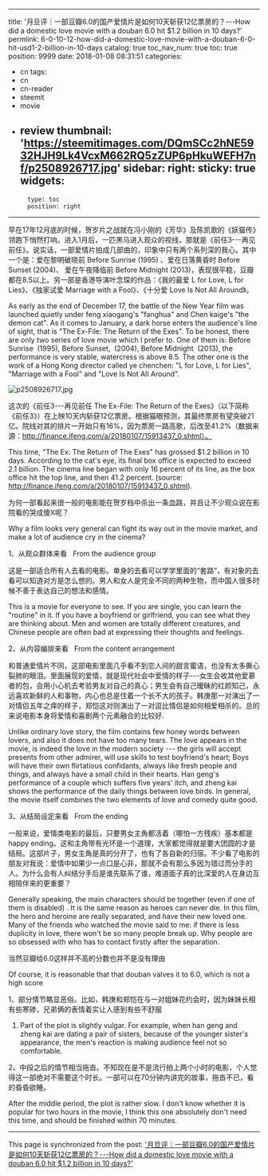 
---
title: '月旦评｜一部豆瓣6.0的国产爱情片是如何10天斩获12亿票房的？---How did a domestic love movie with a douban 6.0 hit $1.2 billion in 10 days?'
permlink: 6-0-10-12-how-did-a-domestic-love-movie-with-a-douban-6-0-hit-usd1-2-billion-in-10-days
catalog: true
toc_nav_num: true
toc: true
position: 9999
date: 2018-01-08 08:31:51
categories:
- cn
tags:
- cn
- cn-reader
- steemit
- movie
- review
thumbnail: 'https://steemitimages.com/DQmSCc2hNE5932HJH9Lk4VcxM662RQ5zZUP6pHkuWEFH7nf/p2508926717.jpg'
sidebar:
    right:
        sticky: true
widgets:
    -
        type: toc
        position: right
---


早在17年12月底的时候，贺岁片之战就在冯小刚的《芳华》及陈凯歌的《妖猫传》领跑下悄然打响。进入1月后，一匹黑马进入观众的视线，那就是《前任3---再见前任》。说实话，一部爱情片拍成几部曲的，印象中只有两个系列深的我心。其中一个是：爱在黎明破晓前 Before Sunrise‎ (1995) 、爱在日落黄昏时 Before Sunset‎ (2004)、 爱在午夜降临前 Before Midnight‎ (2013)，表现很平稳，豆瓣都在8.5以上。另一部是香港导演叶念琛的作品：《我的最爱 L for Love, L for Lies》、《独家试爱 Marriage with a Fool》、《十分爱 Love Is Not All Around》。

As early as the end of December 17, the battle of the New Year film was launched quietly under feng xiaogang's "fanghua" and Chen kaige's "the demon cat". As it comes to January, a dark horse enters the audience's line of sight, that is "The Ex-File: The Return of the Exes". To be honest, there are only two series of love movie which I prefer to. One of them is: Before Sunrise ‎ (1995), Before Sunset, ‎ (2004), Before Midnight ‎ (2013), the performance is very stable, watercress is above 8.5. The other one is the work of a Hong Kong director called ye chenchen: "L for Love, L for Lies", "Marriage with a Fool" and "Love Is Not All Around".

![p2508926717.jpg](https://steemitimages.com/DQmSCc2hNE5932HJH9Lk4VcxM662RQ5zZUP6pHkuWEFH7nf/p2508926717.jpg)

这次的《前任3---再见前任 The Ex-File: The Return of the Exes》（以下简称《前任3》）在上映10天内斩获12亿票房。根据猫眼预测，其最终票房有望突破21亿。院线对其的排片一开始只有16%，因为票房一路高歌，后改至41.2%（数据来源：http://finance.ifeng.com/a/20180107/15913437_0.shtml）。

This time, "The Ex: The Return of The Exes" has grossed $1.2 billion in 10 days. According to the cat's eye, its final box office is expected to exceed 2.1 billion. The cinema line began with only 16 percent of its line, as the box office hit the top line, and then 41.2 percent. (source: http://finance.ifeng.com/a/20180107/15913437_0.shtml).

为何一部看起来很一般的电影能在贺岁档中杀出一条血路，并且让不少观众说在影院看的哭成傻X呢？

Why a film looks very general can fight its way out in the movie market, and make a lot of audience cry in the cinema?

1、从观众群体来看   From the audience group

这是一部适合所有人去看的电影。单身的去看可以学学里面的“套路”，有对象的去看可以知道对方是怎么想的。男人和女人是完全不同的两种生物，而中国人很多时候不善于表达自己的想法和感情。

This is a movie for everyone to see. If you are single, you can learn the "routine" in it. If you have a boyfriend or girlfriend, you can see what they are thinking about. Men and women are totally different creatures, and Chinese people are often bad at expressing their thoughts and feelings.

2、从内容编排来看   From the content arrangement

和普通爱情片不同，这部电影里面几乎看不到恋人间的甜言蜜语，也没有太多撕心裂肺的眼泪。里面展现的爱情，就是现代社会中爱情的样子---女生会收其他爱慕者的包，会用小心机去考验男友对自己的真心；男生会有自己暧昧的红颜知己，永远喜欢新鲜的人和事物，内心也总是住着一个长不大的孩子。韩庚那一对演出了一对情侣五年之痒的样子，郑恺这对则演出了一对逗比情侣是如何相爱相杀的。总的来说电影本身将爱情和喜剧两个元素融合的比较好.

Unlike ordinary love story, the film contains few honey words between lovers, and also it does not have too many tears. The love appears in the movie, is indeed the love in the modern society --- the girls will accept presents from other admirer, will use skills to test boyfriend's heart; Boys will have their own flirtatious confidants, always like fresh people and things, and always have a small child in their hearts. Han geng's performance of a couple which suffers five years' itch, and zheng kai shows the performance of the daily things between love birds. In general, the movie itself combines the two elements of love and comedy quite good.

3、从结局设定来看   From the ending

一般来说，爱情类电影的最后，只要男女主角都活着（哪怕一方残疾）基本都是happy ending。这和主角带有光环是一个道理，大家都觉得就是要大团圆的才是结局。这部片子，男女主角是真的分开了，也有了各自新的归宿。不少看了电影的朋友对我说：爱情中如果少一点口是心非，那就不会有那么多因为错过而分手的人。为什么会有人纠结分手后是谁先联系了谁，难道面子真的比深爱的人在身边互相陪伴来的更重要？

Generally speaking, the main characters should be together (even if one of them is disabled) . It is the same reason as heroes can never die. In this film, the hero and heroine are really separated, and have their new loved one. Many of the friends who watched the movie said to me: if there is less duplicity in love, there won't be so many people break up. Why people are so obsessed with who has to contact firstly after the separation.

当然豆瓣给6.0这样并不高的分数也并不是没有理由

Of course, it is reasonable that that douban valves it to 6.0, which is not a high score

1、部分情节略显恶俗。比如，韩庚和郑恺在与一对姐妹花约会时，因为妹妹长相有些寒碜，兄弟俩的表情着实让人感到有些不舒服

1. Part of the plot is slightly vulgar. For example, when han geng and zheng kai are dating a pair of sisters, because of the younger sister's appearance, the men's reaction is making audience feel not so comfortable.

2、中段之后的情节相当拖沓。不知现在是不是流行拍上两个小时的电影，个人觉得这一部绝对不需要这个时长。一部可以在70分钟内讲完的故事，拖沓不已，看的昏昏欲睡。

After the middle period, the plot is rather slow. I don't know whether it is popular for two hours in the movie, I think this one absolutely don't need this time, and should be finished within 70 minutes.

- - -

This page is synchronized from the post: ['月旦评｜一部豆瓣6.0的国产爱情片是如何10天斩获12亿票房的？---How did a domestic love movie with a douban 6.0 hit $1.2 billion in 10 days?'](https://steemit.com/@nostalgic1212/6-0-10-12-how-did-a-domestic-love-movie-with-a-douban-6-0-hit-usd1-2-billion-in-10-days)
